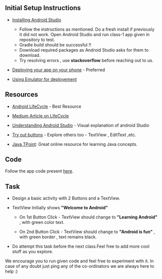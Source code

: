 ## Initial Setup Instructions

- [Installing Android Studio](https://developer.android.com/studio/install)

  - Follow the instructions as mentioned. Do a fresh install if previously it did not work.
Open Android Studio and run class-1 app given in repository to test.
  - Gradle build should be successful !!
  - Download required packages as Android Studio asks for them to download.
  - Try resolving errors , use **stackoverflow** before reaching out to us.


- [Deploying your app on your phone](https://developer.android.com/training/basics/firstapp/running-app) - Preferred

- [Using Emulator for deployement](https://developer.android.com/studio/run/emulator)

## Resources

- [Android LifeCycle](https://developer.android.com/guide/components/activities/activity-lifecycle) - Best Resource

- [Medium Article on LifeCycle](https://medium.com/sketchware/activity-lifecycle-in-android-applications-1b48a7bb584c)

- [Understanding Android Studio](https://www.simplifiedcoding.net/android-development-tutorial-understanding-the-basics/) - Visual explanation of android Studio

- [Try out buttons](https://www.mkyong.com/android/android-button-example/) - Explore others too - TextView , EditText ,etc.

- [Java TPoint](https://www.javatpoint.com/): Great online resource for learning Java concepts.

## Code

Follow the app code present [here](https://github.com/CC-MNNIT/2018-19-Classes/tree/master/Android/2018_08_19_Android-Class-1/class1-basic-app/MyApplication).

## Task

* Design a basic activity with 2 Buttons and a TextView.

- TextView Initially shows **"Welcome to Android"**

  - On 1st Button Click - TextView should change to **"Learning Android"** , with green color text.

  - On 2nd Button Click - TextView should change to **"Android is fun"** , with green border , text remains black.

- Do attempt this task before the next class.Feel free to add more cool stuff as you explore.

We encourage you to run given code and feel free to experiment with it.
In case of any doubt just ping any of the co-ordinators we are always here to help :)
